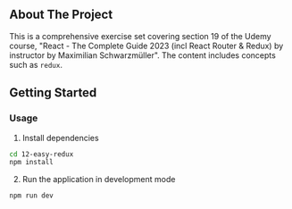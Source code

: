 ## About The Project

This is a comprehensive exercise set covering section 19 of the Udemy course, "React - The Complete Guide 2023 (incl React Router & Redux) by instructor by Maximilian Schwarzmüller". The content includes concepts such as `redux`.

## Getting Started

### Usage

1. Install dependencies

```sh
cd 12-easy-redux
npm install
```

2. Run the application in development mode

```sh
npm run dev
```
